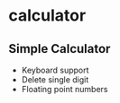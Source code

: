 # calculator


## Simple Calculator
- Keyboard support
- Delete single digit
- Floating point numbers